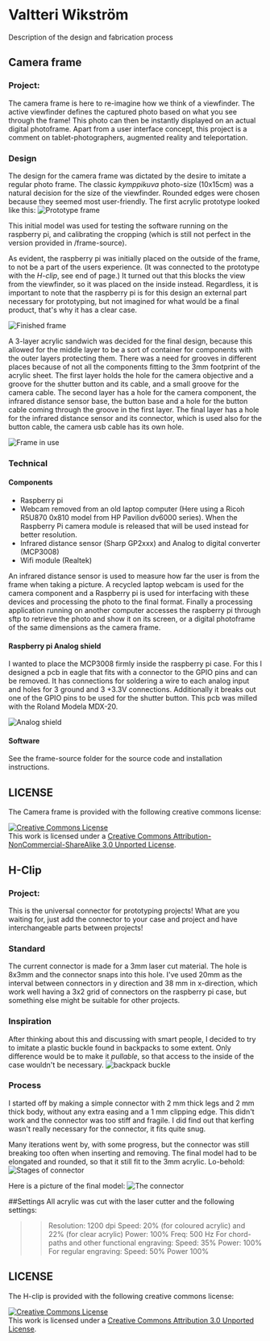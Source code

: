 # Valtteri Wikström

Description of the design and fabrication process

## Camera frame
### Project:
The camera frame is here to re-imagine how we think of a viewfinder. The active viewfinder defines the captured photo based on what you see through the frame! This photo can then be instantly displayed on an actual digital photoframe. Apart from a user interface concept, this project is a comment on tablet-photographers, augmented reality and teleportation. 

### Design
The design for the camera frame was dictated by the desire to imitate a regular photo frame. The classic *kymppikuva* photo-size (10x15cm) was a natural decision for the size of the viewfinder. Rounded edges were chosen because they seemed most user-friendly. The first acrylic prototype looked like this:
![Prototype frame](https://raw.github.com/DigitalFabricationStudio/Project_0.2/master/valtteri.wikstrom/Project/frame-proto.jpg)

This initial model was used for testing the software running on the raspberry pi, and calibrating the cropping (which is still not perfect in the version provided in /frame-source).

As evident, the raspberry pi was initially placed on the outside of the frame, to not be a part of the users experience. (It was connected to the prototype with the *H-clip*, see end of page.) It turned out that this blocks the view from the viewfinder, so it was placed on the inside instead. Regardless, it is important to note that the raspberry pi is for this design an external part necessary for prototyping, but not imagined for what would be a final product, that's why it has a clear case.

![Finished frame](https://raw.github.com/DigitalFabricationStudio/Project_0.2/master/valtteri.wikstrom/Project/frame-finished2.jpg)

A 3-layer acrylic sandwich was decided for the final design, because this allowed for the middle layer to be a sort of container for components with the outer layers protecting them. There was a need for grooves in different places because of not all the components fitting to the 3mm footprint of the acrylic sheet. The first layer holds the hole for the camera objective and a groove for the shutter button and its cable, and a small groove for the camera cable. The second layer has a hole for the camera component, the infrared distance sensor base, the button base and a hole for the button cable coming through the groove in the first layer. The final layer has a hole for the infrared distance sensor and its connector, which is used also for the button cable, the camera usb cable has its own hole.

![Frame in use](https://raw.github.com/DigitalFabricationStudio/Project_0.2/master/valtteri.wikstrom/Project/frame-finished.jpg)


### Technical 
#### Components
* Raspberry pi
* Webcam removed from an old laptop computer (Here using a Ricoh R5U870 0x810 model from HP Pavilion dv6000 series). When the Raspberry Pi camera module is released that will be used instead for better resolution.
* Infrared distance sensor (Sharp GP2xxx) and Analog to digital converter (MCP3008)
* Wifi module (Realtek)

An infrared distance sensor is used to measure how far the user is from the frame when taking a picture. A recycled laptop webcam is used for the camera component and a Raspberry pi is used for interfacing with these devices and processing the photo to the final format. Finally a processing application running on another computer accesses the raspberry pi through sftp to retrieve the photo and show it on its screen, or a digital photoframe of the same dimensions as the camera frame.

#### Raspberry pi Analog shield
I wanted to place the MCP3008 firmly inside the raspberry pi case. For this I designed a pcb in eagle that fits with a connector to the GPIO pins and can be removed. It has connections for soldering a wire to each analog input and holes for 3 ground and 3 +3.3V connections. Additionally it breaks out one of the GPIO pins to be used for the shutter button. This pcb was milled with the Roland Modela MDX-20. 

![Analog shield](https://raw.github.com/DigitalFabricationStudio/Project_0.2/master/valtteri.wikstrom/Project/analog-shield.jpg)

#### Software
See the frame-source folder for the source code and installation instructions.


## LICENSE
The Camera frame is provided with the following creative commons license:

<a rel="license" href="http://creativecommons.org/licenses/by-nc-sa/3.0/deed.en_US"><img alt="Creative Commons License" style="border-width:0" src="http://i.creativecommons.org/l/by-nc-sa/3.0/88x31.png" /></a><br />This work is licensed under a <a rel="license" href="http://creativecommons.org/licenses/by-nc-sa/3.0/deed.en_US">Creative Commons Attribution-NonCommercial-ShareAlike 3.0 Unported License</a>.


## H-Clip
### Project:
This is the universal connector for prototyping projects! What are you waiting for, just add the connector to your case and project and have interchangeable parts between projects!
 
### Standard
The current connector is made for a 3mm laser cut material. The hole is 8x3mm and the connector snaps into this hole. I've used 20mm as the interval between connectors in y direction and 38 mm in x-direction, which work well having a 3x2 grid of connectors on the raspberry pi case, but something else might be suitable for other projects.

### Inspiration
After thinking about this and discussing with smart people, I decided to try to imitate a plastic buckle found in backpacks to some extent. Only difference would be to make it *pullable*, so that access to the inside of the case wouldn't be necessary.
![backpack buckle](https://raw.github.com/DigitalFabricationStudio/Project_0.2/master/valtteri.wikstrom/Project/buckle.jpg)

### Process
I started off by making a simple connector with 2 mm thick legs and 2 mm thick body, without any extra easing and a 1 mm clipping edge. This didn't work and the connector was too stiff and fragile. I did find out that kerfing wasn't really necessary for the connector, it fits quite snug.

Many iterations went by, with some progress, but the connector was still breaking too often when inserting and removing. The final model had to be elongated and rounded, so that it still fit to the 3mm acrylic. Lo-behold:
![Stages of connector](https://raw.github.com/DigitalFabricationStudio/Project_0.2/master/valtteri.wikstrom/Project/evolving_connector.png)

Here is a picture of the final model:
![The connector](https://raw.github.com/DigitalFabricationStudio/Project_0.2/master/valtteri.wikstrom/Project/connector_final.jpg)




##Settings
All acrylic was cut with the laser cutter and the following settings:
>> Resolution: 1200 dpi
>> Speed: 20% (for coloured acrylic) and 22% (for clear acrylic)
>> Power: 100%
>> Freq: 500 Hz
For chord-paths and other functional engraving:
>> Speed: 35%
>> Power: 100%
For regular engraving:
>> Speed: 50%
>> Power 100%


## LICENSE
The H-clip is provided with the following creative commons license:

<a rel="license" href="http://creativecommons.org/licenses/by/3.0/deed.en_US"><img alt="Creative Commons License" style="border-width:0" src="http://i.creativecommons.org/l/by/3.0/88x31.png" /></a><br />This work is licensed under a <a rel="license" href="http://creativecommons.org/licenses/by/3.0/deed.en_US">Creative Commons Attribution 3.0 Unported License</a>.